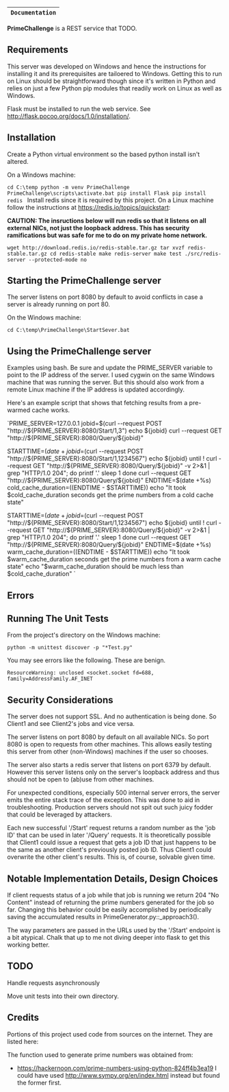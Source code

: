 | **`Documentation`** |
|-----------------|

**PrimeChallenge** is a REST service that TODO.

## Requirements
This server was developed on Windows and hence the instructions for installing it and its prerequisites are tailoered to Windows. Getting this to run on Linux should be straightforward though since it's written in Python and relies on just a few Python pip modules that readily work on Linux as well as Windows.

Flask must be installed to run the web service. See http://flask.pocoo.org/docs/1.0/installation/.


## Installation
Create a Python virtual environment so the based python install isn't altered.

On a Windows machine:

`cd C:\temp
python -m venv PrimeChallenge
PrimeChallenge\scripts\activate.bat
pip install Flask
pip install redis
`
Install redis since it is required by this project. On a Linux machine follow the instructions at https://redis.io/topics/quickstart:

**CAUTION: The insructions below will run redis so that it listens on all external NICs, not just the loopback address. This has security ramifications but was safe for me to do on my private home network.**

`wget http://download.redis.io/redis-stable.tar.gz
tar xvzf redis-stable.tar.gz
cd redis-stable
make
redis-server
make test
./src/redis-server --protected-mode no
`

## Starting the PrimeChallenge server
The server listens on port 8080 by default to avoid conflicts in case a server is already running on port 80.

On the Windows machine:

`cd C:\temp\PrimeChallenge\StartSever.bat`


## Using the PrimeChallenge server

Examples using bash. Be sure and update the PRIME_SERVER variable to point to the IP address of the server. I used cygwin on the same Windows machine that was running the server. But this should also work from a remote Linux machine if the IP address is updated accordingly.

Here's an example script that shows that fetching results from a pre-warmed cache works.

`PRIME_SERVER=127.0.0.1
jobid=$(curl --request POST "http://${PRIME_SERVER}:8080/Start/1,3")
echo ${jobid}
curl --request GET "http://${PRIME_SERVER}:8080/Query/${jobid}"

STARTTIME=$(date +%s)
jobid=$(curl --request POST "http://${PRIME_SERVER}:8080/Start/1,1234567")
echo ${jobid}
until ! curl --request GET "http://${PRIME_SERVER}:8080/Query/${jobid}" -v 2>&1 | grep "HTTP/1.0 204"; do
    printf '.'
    sleep 1
done
curl --request GET "http://${PRIME_SERVER}:8080/Query/${jobid}" 
ENDTIME=$(date +%s)
cold_cache_duration=$(($ENDTIME - $STARTTIME))
echo "It took $cold_cache_duration seconds get the prime numbers from a cold cache state"

STARTTIME=$(date +%s)
jobid=$(curl --request POST "http://${PRIME_SERVER}:8080/Start/1,1234567")
echo ${jobid}
until ! curl --request GET "http://${PRIME_SERVER}:8080/Query/${jobid}" -v 2>&1 | grep "HTTP/1.0 204"; do
    printf '.'
    sleep 1
done
curl --request GET "http://${PRIME_SERVER}:8080/Query/${jobid}" 
ENDTIME=$(date +%s)
warm_cache_duration=$(($ENDTIME - $STARTTIME))
echo "It took $warm_cache_duration seconds get the prime numbers from a warm cache state"
echo "$warm_cache_duration should be much less than $cold_cache_duration"
`

## Errors


## Running The Unit Tests
From the project's directory on the Windows machine:

`python -m unittest discover -p "*Test.py"`

You may see errors like the following. These are benign.

`ResourceWarning: unclosed <socket.socket fd=688, family=AddressFamily.AF_INET
`


## Security Considerations
The server does not support SSL. And no authentication is being done. So Client1 and see Client2's jobs and vice versa.

The server listens on port 8080 by default on all available NICs. So port 8080 is open to requests from other machines. This allows easily testing this server from other (non-Windows) machines if the user so chooses.

The server also starts a redis server that listens on port 6379 by default. However this server listens only on the server's loopback address and thus should not be open to (ab)use from other machines.

For unexpected conditions, especially 500 internal server errors, the server emits the entire stack trace of the exception. This was done to aid in troubleshooting. Production servers should not spit out such juicy fodder that could be leveraged by attackers.

Each new successful '/Start' request returns a random number as the 'job ID' that can be used in later '/Query' requests. It is theoretically possible that Client1 could issue a request that gets a job ID that just happens to be the same as another client's previously posted job ID. Thus Client1 could overwrite the other client's results. This is, of course, solvable given time.

## Notable Implementation Details, Design Choices
If client requests status of a job while that job is running we return 204 "No Content" instead of returning the prime numbers generated for the job so far. Changing this behavior could be easily accomplished by periodically saving the accumulated results in PrimeGenerator.py::_approach3().

The way parameters are passed in the URLs used by the '/Start' endpoint is a bit atypical. Chalk that up to me not diving deeper into flask to get this working better.

## TODO
Handle requests asynchronously

Move unit tests into their own directory.

## Credits
Portions of this project used code from sources on the internet. They are listed here:

The function used to generate prime numbers was obtained from:
 - https://hackernoon.com/prime-numbers-using-python-824ff4b3ea19
I could have used http://www.sympy.org/en/index.html instead but found the former first.
